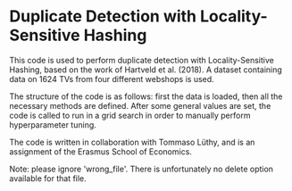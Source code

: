 # Duplicate Detection with Locality-Sensitive Hashing
This code is used to perform duplicate detection with Locality-Sensitive Hashing, based on the work of Hartveld et al. (2018). A dataset containing data on 1624 TVs from four different webshops is used.

The structure of the code is as follows: first the data is loaded, then all the necessary methods are defined. After some general values are set, the code is called to run in a grid search in order to manually perform hyperparameter tuning.

The code is written in collaboration with Tommaso Lüthy, and is an assignment of the Erasmus School of Economics.

Note: please ignore 'wrong_file'. There is unfortunately no delete option available for that file.
